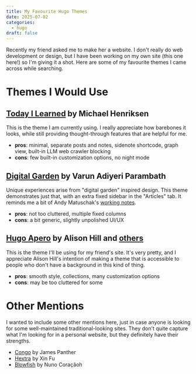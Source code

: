 ```yaml
---
title: My Favourite Hugo Themes
date: 2025-07-02
categories:
  - hugo
draft: false
---
```


Recently my friend asked me to make her a website. I don't really do web development or design, but I have been working on my own site (this one here!) so I'm giving it a shot. Here are some of my favourite themes I came across while searching.

<!--more-->

# Themes I Would Use
## [Today I Learned](https://michenriksen.com/til-example-site/) by Michael Henriksen
This is the theme I am currently using. I really appreciate how barebones it looks, while still providing thought-through features that are helpful for me. 
- **pros**: minimal, separate posts and notes, sidenote shortcode, graph view, built-in LLM web crawler blocking
- **cons**: few built-in customization options, no night mode

## [Digital Garden](https://digital-garden-hugo-theme.vercel.app/articles) by Varun Adiyeri Parambath
Unique experiences arise from "digital garden" inspired design. This theme demonstrates just that, with an extra fixed sidebar in the "Articles" tab. It reminds me a bit of Andy Matuschak's [working notes](https://notes.andymatuschak.org/About_these_notes). 
- **pros**: not too cluttered, multiple fixed columns
- **cons**: a bit generic, slightly unpolished UI/UX

## [Hugo Apero](https://hugo-apero.netlify.app/) by Alison Hill and [others](https://hugo-apero.netlify.app/contributors/)
This is the theme I'll be using for my friend's site. It's very pretty, and I appreciate Alison Hill's intention of making a theme that is accessible to people who don't have a background in this kind of thing. 
- **pros**: smooth style, collections, many customization options
- **cons**: may be too cluttered for some

# Other Mentions
I wanted to include some other mentions here, just in case anyone is looking for some well-maintained traditional-looking sites. They don't quite capture what I'm looking for in a personal website, but they definitely have their strengths.
- [Congo](https://jpanther.github.io/congo/) by James Panther
- [Hextra](https://imfing.github.io/hextra/) by Xin Fu
- [Blowfish](https://blowfish.page/) by Nuno Coraçãoh
